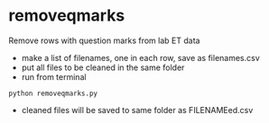 # removeqmarks
Remove rows with question marks from lab ET data
 * make a list of filenames, one in each row, save as filenames.csv
 * put all files to be cleaned in the same folder
 * run from terminal 
 ```
 python removeqmarks.py 
 ```
 * cleaned files will be saved to same folder as FILENAMEed.csv